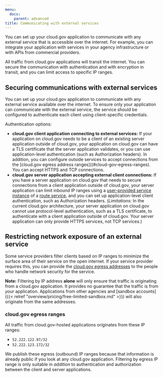 ```yaml
---
menu:
  docs:
    parent: advanced
title: Communicating with external services
---
```


You can set up your cloud.gov application to communicate with any external service that is accessible over the internet. For example, you can integrate your application with services in your agency infrastructure or with APIs from commercial providers.

All traffic from cloud.gov applications will transit the internet. You can secure the communication with authentication and with encryption in transit, and you can limit access to specific IP ranges.

## Securing communications with external services

You can set up your cloud.gov application to communicate with any external service available over the internet. To ensure only your application can communicate with the external service, the service should be configured to authenticate each client using client-specific credentials.

Authentication options:

* **cloud.gov client application connecting to external services:** If your application on cloud.gov needs to be a client of an existing server application outside of cloud.gov, your application on cloud.gov can have a TLS certificate that the server application validates, or you can use application-level authentication (such as Authorization headers). In addition, you can configure outside services to accept connections from the [cloud.gov egress address ranges]((#cloud-gov-egress-ranges). You can accept HTTPS and TCP connections.
* **cloud.gov server application accepting external client connections:** If you have a server application on cloud.gov that needs to secure connections from a client application outside of cloud.gov, your server application can limit inbound IP ranges using a [user-provided service instance](https://docs.cloudfoundry.org/devguide/services/user-provided.html) of a [route service](https://docs.cloudfoundry.org/devguide/services/route-binding.html), and you can set up application-level client authentication, such as Authorization headers. (*Limitations:* In the current cloud.gov architecture, your server application on cloud.gov cannot use protocol-level authentication, such as a TLS certificate, to authenticate with a client application outside of cloud.gov. Your server application can only provide HTTPS services, not TCP services.)

## Restricting network exposure of an external service 

Some service providers filter clients based on IP ranges to minimize the surface area of their service on the open internet. If your service provider requires this, you can provide the [cloud.gov egress addresses](#cloud-gov-egress-ranges) to the people who handle network security for the service. 

**Note:** Filtering by IP address **alone** will only ensure that traffic is originating from a cloud.gov application. It provides no guarantee that the traffic is from _your_ application. Applications from other agencies and [sandbox accounts]({{< relref "overview/pricing/free-limited-sandbox.md" >}}) will also originate from the same addresses.


### cloud.gov egress ranges
All traffic from cloud.gov-hosted applications originates from these IP ranges:

* `52.222.122.97/32`
* `52.222.123.172/32`

We publish these egress (outbound) IP ranges because that information is already public if you look at any cloud.gov application. Filtering by egress IP range is only suitable in *addition* to authentication and authorization between the client and server applications.
